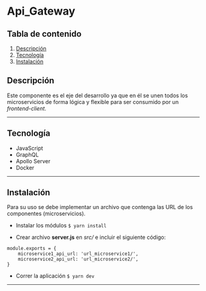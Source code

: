 # Api_Gateway

## Tabla de contenido

1. [Descripción](#descripción)
2. [Tecnología](#tecnología)
3. [Instalación](#instalación)

## Descripción

Este componente es el eje del desarrollo ya que en él se unen todos los microservicios de forma lógica y flexible para ser consumido por un _frontend-client_.

---

## Tecnología

- JavaScript
- GraphQL
- Apollo Server
- Docker

---

## Instalación

Para su uso se debe implementar un archivo que contenga las URL de los componentes (microservicios).

- Instalar los módulos `$ yarn install`

- Crear archivo **server.js** en _src/_ e incluir el siguiente código:

```
module.exports = {
	microservice1_api_url: 'url_microservice1/',
	microservice2_api_url: 'url_microservice2/',
}
```

- Correr la aplicación `$ yarn dev`

---
